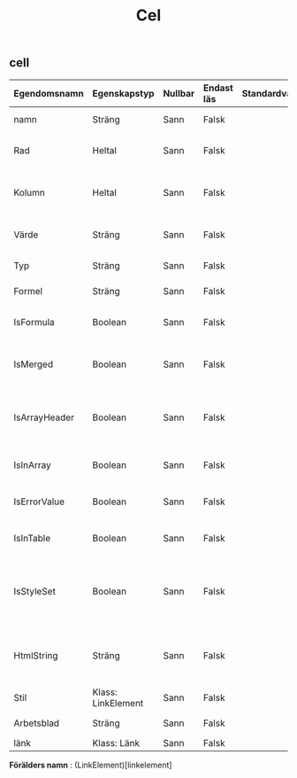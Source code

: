 ﻿---
title: Cel
second_title: Aspose.Cells Cloud Documen
type: docs
url: /sv/specification/model/cell/
description: "Aspose.Cells Molnmodellspecifikation: Cell. Hantera enkelt Excel och andra kalkylarksdokument med funktioner som att öppna, generera, redigera, dela, slå samman, jämföra och konvertera"
weight: 50
---
## **cell**

 

| Egendomsnamn| Egenskapstyp| Nullbar| Endast läs| Standardvärde| Beskrivning|
|:- |:- |:- |:- |:- |:- |
| namn| Sträng| Sann| Falsk|| Får namnet på cellen.|
| Rad| Heltal| Sann| Falsk|| Hämtar radnummer (nollbaserat) för cellen.|
| Kolumn| Heltal| Sann| Falsk|| Hämtar kolumnnummer (nollbaserat) för cellen.|
| Värde| Sträng| Sann| Falsk|| Hämtar värdet som finns i den här cellen.|
| Typ| Sträng| Sann| Falsk|| Representerar cellvärdestyp.|
|Formel| Sträng| Sann| Falsk|| Hämtar eller ställer in en formel för .|
| IsFormula| Boolean| Sann| Falsk|| Representerar om den angivna cellen innehåller formel.|
| IsMerged| Boolean| Sann| Falsk|| Kontrollerar om en cell är en del av ett sammanslaget område eller inte.|
| IsArrayHeader| Boolean| Sann| Falsk|| Indikerar cellens formel är och matrisformel och det är den första cellen i matrisen.|
| IsInArray| Boolean| Sann| Falsk|| Anger om cellformeln är en matrisformel.|
| IsErrorValue| Boolean| Sann| Falsk|| Kontrollerar om värdet på den här cellen är ett fel.|
| IsInTable| Boolean| Sann| Falsk|| Anger om denna cell är en del av tabellformeln.|
| IsStyleSet| Boolean| Sann| Falsk|| Indikerar om cellens stil är inställd. Om returnera false betyder det att den här cellen har ett standardcellformat.|
| HtmlString| Sträng| Sann| Falsk|| Hämtar och ställer in html-strängen som innehåller data och vissa format i denna cell.|
| Stil| Klass: LinkElement| Sann| Falsk|||
| Arbetsblad| Sträng| Sann| Falsk|| Hämtar föräldrakalkylbladet.|
| länk| Klass: Länk| Sann| Falsk|||

**Förälders namn** : (LinkElement)[linkelement]